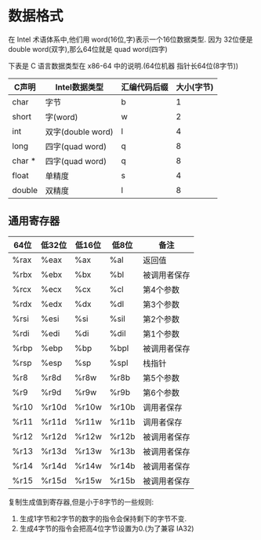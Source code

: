 # 数据格式
在 Intel 术语体系中,他们用 word(16位,字)表示一个16位数据类型. 因为 32位便是 double word(双字),那么64位就是 quad word(四字)

下表是 C 语言数据类型在 x86-64 中的说明.(64位机器 指针长64位(8字节))

| C声明  | Intel数据类型     | 汇编代码后缀 | 大小(字节) |
| ------ | ----------------- | ------------ | ---------- |
| char   | 字节              | b            | 1          |
| short  | 字(word)          | w            | 2          |
| int    | 双字(double word) | l            | 4          |
| long   | 四字(quad word)   | q            | 8          |
| char * | 四字(quad word)   | q            | 8          |
| float  | 单精度            | s            | 4          |
| double | 双精度            | l            | 8          |

## 通用寄存器
| 64位 | 低32位 | 低16位 | 低8位 | 备注         |
| ---- | ------ | ------ | ----- | ------------ |
| %rax | %eax   | %ax    | %al   | 返回值       |
| %rbx | %ebx   | %bx    | %bl   | 被调用者保存 |
| %rcx | %ecx   | %cx    | %cl   | 第4个参数    |
| %rdx | %edx   | %dx    | %dl   | 第3个参数    |
| %rsi | %esi   | %si    | %sil  | 第2个参数    |
| %rdi | %edi   | %di    | %dil  | 第1个参数    |
| %rbp | %ebp   | %bp    | %bpl  | 被调用者保存 |
| %rsp | %esp   | %sp    | %spl  | 栈指针       |
| %r8  | %r8d   | %r8w   | %r8b  | 第5个参数    |
| %r9  | %r9d   | %r9w   | %r9b  | 第6个参数    |
| %r10 | %r10d  | %r10w  | %r10b | 调用者保存   |
| %r11 | %r11d  | %r11w  | %r11b | 调用者保存   |
| %r12 | %r12d  | %r12w  | %r12b | 被调用者保存 |
| %r13 | %r13d  | %r13w  | %r13b | 被调用者保存 |
| %r14 | %r14d  | %r14w  | %r14b | 被调用者保存 |
| %r15 | %r15d  | %r15w  | %r15b | 被调用者保存 |


复制生成值到寄存器,但是小于8字节的一些规则:
1. 生成1字节和2字节的数字的指令会保持剩下的字节不变.
2. 生成4字节的指令会把高4位字节设置为0.(为了兼容 IA32)